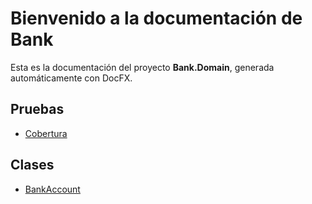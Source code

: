 # Bienvenido a la documentación de Bank

Esta es la documentación del proyecto **Bank.Domain**, generada automáticamente con DocFX.

## Pruebas

- [Cobertura](Cobertura/index.html)

## Clases

- [BankAccount](xref:Bank.Domain.BankAccount)
